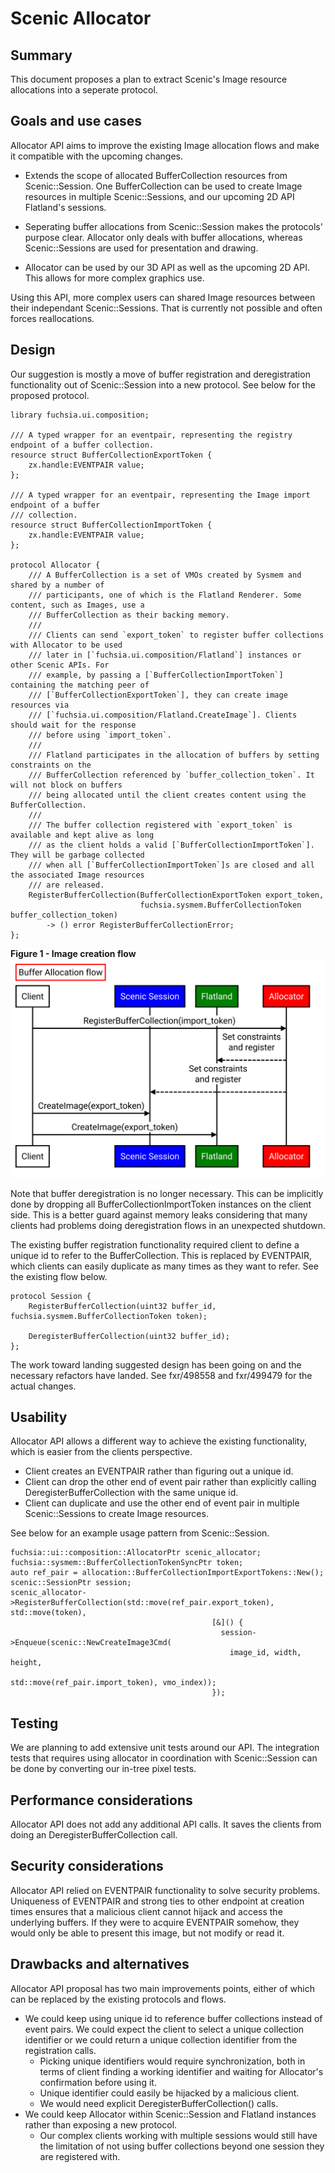 # Scenic Allocator

## Summary

This document proposes a plan to extract Scenic's Image resource allocations into a
seperate protocol.

## Goals and use cases

Allocator API aims to improve the existing Image allocation flows and make it compatible
with the upcoming changes.

  + Extends the scope of allocated BufferCollection resources from Scenic::Session. One
    BufferCollection can be used to create Image resources in multiple Scenic::Sessions,
    and our upcoming 2D API Flatland's sessions.

  + Seperating buffer allocations from Scenic::Session makes the protocols' purpose clear.
    Allocator only deals with buffer allocations, whereas Scenic::Sessions are used for
    presentation and drawing.

  + Allocator can be used by our 3D API as well as the upcoming 2D API. This allows for
    more complex graphics use.

Using this API, more complex users can shared Image resources between their independant
Scenic::Sessions. That is currently not possible and often forces reallocations.

## Design

Our suggestion is mostly a move of buffer registration and deregistration functionality
out of Scenic::Session into a new protocol. See below for the proposed protocol.

```
library fuchsia.ui.composition;

/// A typed wrapper for an eventpair, representing the registry endpoint of a buffer collection.
resource struct BufferCollectionExportToken {
    zx.handle:EVENTPAIR value;
};

/// A typed wrapper for an eventpair, representing the Image import endpoint of a buffer
/// collection.
resource struct BufferCollectionImportToken {
    zx.handle:EVENTPAIR value;
};

protocol Allocator {
    /// A BufferCollection is a set of VMOs created by Sysmem and shared by a number of
    /// participants, one of which is the Flatland Renderer. Some content, such as Images, use a
    /// BufferCollection as their backing memory.
    ///
    /// Clients can send `export_token` to register buffer collections with Allocator to be used
    /// later in [`fuchsia.ui.composition/Flatland`] instances or other Scenic APIs. For
    /// example, by passing a [`BufferCollectionImportToken`] containing the matching peer of
    /// [`BufferCollectionExportToken`], they can create image resources via
    /// [`fuchsia.ui.composition/Flatland.CreateImage`]. Clients should wait for the response
    /// before using `import_token`.
    ///
    /// Flatland participates in the allocation of buffers by setting constraints on the
    /// BufferCollection referenced by `buffer_collection_token`. It will not block on buffers
    /// being allocated until the client creates content using the BufferCollection.
    ///
    /// The buffer collection registered with `export_token` is available and kept alive as long
    /// as the client holds a valid [`BufferCollectionImportToken`]. They will be garbage collected
    /// when all [`BufferCollectionImportToken`]s are closed and all the associated Image resources
    /// are released.
    RegisterBufferCollection(BufferCollectionExportToken export_token,
                             fuchsia.sysmem.BufferCollectionToken buffer_collection_token)
        -> () error RegisterBufferCollectionError;
};
```

**Figure 1 - Image creation flow**
![This figure presents the relationship client, Allocator and presentation APIs.](resources/scenic_allocator/figure_1.svg "Figure 1")

Note that buffer deregistration is no longer necessary. This can be implicitly done by dropping
all BufferCollectionImportToken instances on the client side. This is a better guard against
memory leaks considering that many clients had problems doing deregistration flows in an unexpected
shutdown.

The existing buffer registration functionality required client to define a unique id to refer to
the BufferCollection. This is replaced by EVENTPAIR, which clients can easily duplicate as many
times as they want to refer. See the existing flow below.

```
protocol Session {
    RegisterBufferCollection(uint32 buffer_id, fuchsia.sysmem.BufferCollectionToken token);

    DeregisterBufferCollection(uint32 buffer_id);
};
```

The work toward landing suggested design has been going on and the necessary refactors have landed.
See fxr/498558 and fxr/499479 for the actual changes.

## Usability

Allocator API allows a different way to achieve the existing functionality, which is easier
from the clients perspective.

  + Client creates an EVENTPAIR rather than figuring out a unique id.
  + Client can drop the other end of event pair rather than explicitly calling
    DeregisterBufferCollection with the same unique id.
  + Client can duplicate and use the other end of event pair in multiple Scenic::Sessions
    to create Image resources.

See below for an example usage pattern from Scenic::Session.

```
fuchsia::ui::composition::AllocatorPtr scenic_allocator;
fuchsia::sysmem::BufferCollectionTokenSyncPtr token;
auto ref_pair = allocation::BufferCollectionImportExportTokens::New();
scenic::SessionPtr session;
scenic_allocator->RegisterBufferCollection(std::move(ref_pair.export_token), std::move(token),
                                             [&]() {
                                               session->Enqueue(scenic::NewCreateImage3Cmd(
                                                 image_id, width, height,
                                                 std::move(ref_pair.import_token), vmo_index));
                                             });
```

## Testing

We are planning to add extensive unit tests around our API. The integration tests that
requires using allocator in coordination with Scenic::Session can be done by converting
our in-tree pixel tests.

## Performance considerations

Allocator API does not add any additional API calls. It saves the clients from doing an
DeregisterBufferCollection call.

## Security considerations

Allocator API relied on EVENTPAIR functionality to solve security problems. Uniqueness
of EVENTPAIR and strong ties to other endpoint at creation times ensures that a malicious client
cannot hijack and access the underlying buffers. If they were to acquire EVENTPAIR somehow, they
would only be able to present this image, but not modify or read it.

## Drawbacks and alternatives

Allocator API proposal has two main improvements points, either of which can be replaced by the
existing protocols and flows.

  + We could keep using unique id to reference buffer collections instead of event pairs. We could
    expect the client to select a unique collection identifier or we could return a unique
    collection identifier from the registration calls.
    + Picking unique identifiers would require synchronization, both in terms of client finding a
      working identifier and waiting for Allocator's confirmation before using it.
    + Unique identifier could easily be hijacked by a malicious client.
    + We would need explicit DeregisterBufferCollection() calls.
  + We could keep Allocator within Scenic::Session and Flatland instances rather than exposing a new
    protocol.
    + Our complex clients working with multiple sessions would still have the limitation of not
      using buffer collections beyond one session they are registered with.
